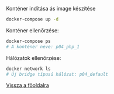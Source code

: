 Konténer indítása ás image készítése

```bash
docker-compose up -d
```

Konténer ellenőrzése:

```bash
docker-compose ps
# A konténer neve: p04_php_1
```

Hálózatok ellenőrzése:

```bash
docker network ls
# Új bridge típusú hálózat: p04_default
```

[Vissza a főoldalra](../../README.md)